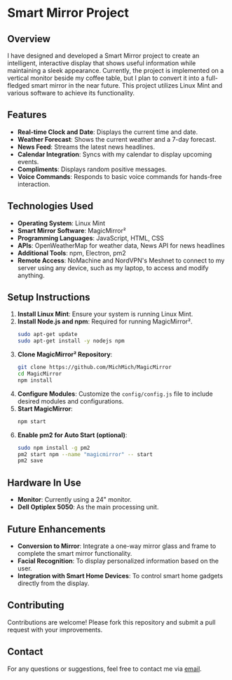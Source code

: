 # Smart Mirror Project

## Overview
I have designed and developed a Smart Mirror project to create an intelligent, interactive display that shows useful information while maintaining a sleek appearance. Currently, the project is implemented on a vertical monitor beside my coffee table, but I plan to convert it into a full-fledged smart mirror in the near future. This project utilizes Linux Mint and various software to achieve its functionality.

## Features
- **Real-time Clock and Date**: Displays the current time and date.
- **Weather Forecast**: Shows the current weather and a 7-day forecast.
- **News Feed**: Streams the latest news headlines.
- **Calendar Integration**: Syncs with my calendar to display upcoming events.
- **Compliments**: Displays random positive messages.
- **Voice Commands**: Responds to basic voice commands for hands-free interaction.

## Technologies Used
- **Operating System**: Linux Mint
- **Smart Mirror Software**: MagicMirror²
- **Programming Languages**: JavaScript, HTML, CSS
- **APIs**: OpenWeatherMap for weather data, News API for news headlines
- **Additional Tools**: npm, Electron, pm2
- **Remote Access**: NoMachine and NordVPN's Meshnet to connect to my server using any device, such as my laptop, to access and modify anything.

## Setup Instructions
1. **Install Linux Mint**: Ensure your system is running Linux Mint.
2. **Install Node.js and npm**: Required for running MagicMirror².
   ```bash
   sudo apt-get update
   sudo apt-get install -y nodejs npm
   ```
3. **Clone MagicMirror² Repository**:
   ```bash
   git clone https://github.com/MichMich/MagicMirror
   cd MagicMirror
   npm install
   ```
4. **Configure Modules**: Customize the `config/config.js` file to include desired modules and configurations.
5. **Start MagicMirror**:
   ```bash
   npm start
   ```
6. **Enable pm2 for Auto Start (optional)**:
   ```bash
   sudo npm install -g pm2
   pm2 start npm --name "magicmirror" -- start
   pm2 save
   ```

## Hardware In Use
- **Monitor**: Currently using a 24" monitor.
- **Dell Optiplex 5050**: As the main processing unit.

## Future Enhancements
- **Conversion to Mirror**: Integrate a one-way mirror glass and frame to complete the smart mirror functionality.
- **Facial Recognition**: To display personalized information based on the user.
- **Integration with Smart Home Devices**: To control smart home gadgets directly from the display.

## Contributing
Contributions are welcome! Please fork this repository and submit a pull request with your improvements.

## Contact
For any questions or suggestions, feel free to contact me via [email](mailto:aradixix@gmail.com).
